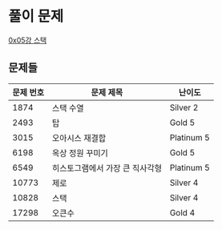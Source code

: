 # 풀이 문제

[0x05강 스택](https://www.acmicpc.net/workbook/view/7309)

## 문제들

| 문제 번호 | 문제 제목                       | 난이도     |
| --------- | ------------------------------- | ---------- |
| 1874      | 스택 수열                       | Silver 2   |
| 2493      | 탑                              | Gold 5     |
| 3015      | 오아시스 재결합                 | Platinum 5 |
| 6198      | 옥상 정원 꾸미기                | Gold 5     |
| 6549      | 히스토그램에서 가장 큰 직사각형 | Platinum 5 |
| 10773     | 제로                            | Silver 4   |
| 10828     | 스택                            | Silver 4   |
| 17298     | 오큰수                          | Gold 4     |
